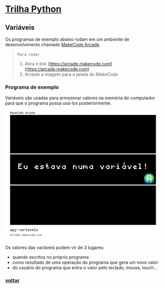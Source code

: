 # [Trilha Python](index.md)

## Variáveis

Os programas de exemplo abaixo rodam em um ambiente de desenvolvimento chamado [MakeCode Arcade](https://arcade.makecode.com).

> `Para rodar`
>
> 1. Abra o link [https://arcade.makecode.com](https://arcade.makecode.com)
> 1. Arraste a imagem para a janela do *MakeCode*


### Programa de exemplo

Variáveis são usadas para armazenar valores na memória do computador para que o programa possa usá-los posteriormente.

![Variáveis](img/arcade-apy-variaveis.png)


Os valores das variáveis podem vir de 3 lugares:
- quando escritos no próprio programa
- como resultado de uma operação do programa que gera um novo valor
- do usuário do programa que entra o valor pelo teclado, mouse, touch...

    
### [voltar](index.md)